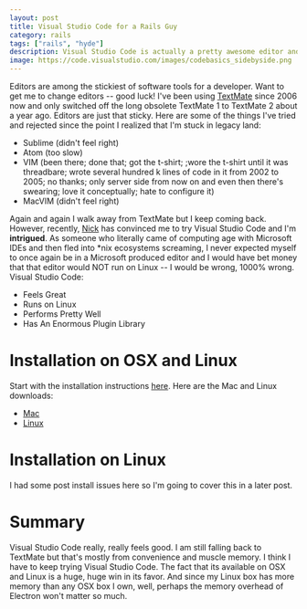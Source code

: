 ```yaml
---
layout: post
title: Visual Studio Code for a Rails Guy
category: rails
tags: ["rails", "hyde"]
description: Visual Studio Code is actually a pretty awesome editor and its available for Windows, OSX and Linux and it is from Microsoft.  The world really does change.
image: https://code.visualstudio.com/images/codebasics_sidebyside.png
---
```

Editors are among the stickiest of software tools for a developer.  Want to get me to change editors -- good luck!  I've been using [TextMate](https://macromates.com/) since 2006 now and only switched off the long obsolete TextMate 1 to TextMate 2 about a year ago.  Editors are just that sticky.  Here are some of the things I've tried and rejected since the point I realized that I'm stuck in legacy land:

* Sublime (didn't feel right)
* Atom (too slow)
* VIM (been there; done that; got the t-shirt; ;wore the t-shirt until it was threadbare; wrote several hundred k lines of code in it from 2002 to 2005; no thanks; only server side from now on and even then there's swearing; love it conceptually; hate to configure it)
* MacVIM (didn't feel right)

Again and again I walk away from TextMate but I keep coming back.  However, recently, [Nick](http://nickjanetakis.com/blog/) has convinced me to try Visual Studio Code and I'm **intrigued**.  As someone who literally came of computing age with Microsoft IDEs and then fled into *nix ecosystems screaming, I never expected myself to once again be in a Microsoft produced editor and I would have bet money that that editor would NOT run on Linux -- I would be wrong, 1000% wrong.  Visual Studio Code: 

* Feels Great
* Runs on Linux
* Performs Pretty Well
* Has An Enormous Plugin Library

# Installation on OSX and Linux

Start with the installation instructions [here](http://code.visualstudio.com/docs/setup/setup-overview).  Here are the Mac and Linux downloads:

* [Mac](http://code.visualstudio.com/docs/setup/mac)
* [Linux](http://code.visualstudio.com/docs/setup/linux)

# Installation on Linux

I had some post install issues here so I'm going to cover this in a later post.

# Summary

Visual Studio Code really, really feels good.  I am still falling back to TextMate but that's mostly from convenience and muscle memory.  I think I have to keep trying Visual Studio Code.  The fact that its available on OSX and Linux is a huge, huge win in its favor.  And since my Linux box has more memory than any OSX box I own, well, perhaps the memory overhead of Electron won't matter so much.
